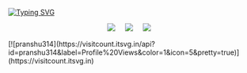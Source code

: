 [![Typing SVG](https://readme-typing-svg.demolab.com?font=Fira+Code&weight=900&size=28&duration=4000&pause=100&color=4169E1&center=true&vCenter=true&multiline=true&random=false&width=1000&height=80&lines=Hi+there+👋,;I'm+Pranshu+Goyal)](https://git.io/typing-svg)

<p align="center">
  <a target="_blank"href="https://www.linkedin.com/in/pranshu-goyal-55b81525b"><img src="https://img.shields.io/badge/linkedin-%230077B5.svg?&style=for-the-badge&logo=linkedin&logoColor=white" /></a>&nbsp;&nbsp;&nbsp;&nbsp;
  <a target="_blank"href="https://twitter.com/Pranshu07350799"><img src="https://img.shields.io/badge/twitter-%231DA1F2.svg?&style=for-the-badge&logo=twitter&logoColor=white" /></a>&nbsp;&nbsp;&nbsp;&nbsp;
  <a href="mailto:pranshu2.71828@gmail.com?subject=Hello%20Pranshu,%20From%20Github"><img src="https://img.shields.io/badge/gmail-%23D14836.svg?&style=for-the-badge&logo=gmail&logoColor=white" /></a>&nbsp;&nbsp;&nbsp;&nbsp;
</p>
[![pranshu314](https://visitcount.itsvg.in/api?id=pranshu314&label=Profile%20Views&color=1&icon=5&pretty=true)](https://visitcount.itsvg.in)




<!--
**pranshu314/pranshu314** is a ✨ _special_ ✨ repository because its `README.md` (this file) appears on your GitHub profile.

Here are some ideas to get you started:

- 🔭 I’m currently working on ...
- 🌱 I’m currently learning ...
- 👯 I’m looking to collaborate on ...
- 🤔 I’m looking for help with ...
- 💬 Ask me about ...
- 📫 How to reach me: ...
- 😄 Pronouns: ...
- ⚡ Fun fact: ...
-->
